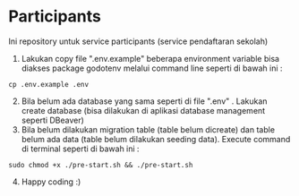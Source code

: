 # Participants
Ini repository untuk service participants (service pendaftaran sekolah)

1. Lakukan copy file ".env.example" beberapa environment variable bisa diakses package godotenv melalui command line seperti di bawah ini :
```
cp .env.example .env
```
2. Bila belum ada database yang sama seperti di file ".env" . Lakukan create database (bisa dilakukan di aplikasi database management seperti DBeaver)
3. Bila belum dilakukan migration table (table belum dicreate) dan table belum ada data (table belum dilakukan seeding data). Execute command di terminal seperti di bawah ini :
```
sudo chmod +x ./pre-start.sh && ./pre-start.sh
```
4. Happy coding :)
